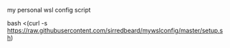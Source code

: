 my personal wsl config script

bash <(curl -s https://raw.githubusercontent.com/sirredbeard/mywslconfig/master/setup.sh)
